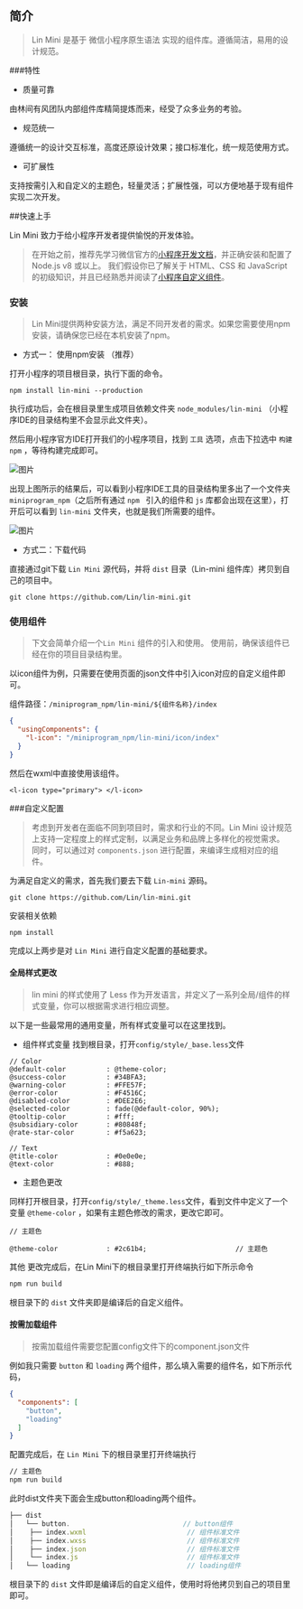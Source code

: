 
## 简介
> Lin Mini 是基于 微信小程序原生语法 实现的组件库。遵循简洁，易用的设计规范。


###特性

 - 质量可靠

由林间有风团队内部组件库精简提炼而来，经受了众多业务的考验。

 - 规范统一

遵循统一的设计交互标准，高度还原设计效果；接口标准化，统一规范使用方式。

 - 可扩展性

支持按需引入和自定义的主题色，轻量灵活；扩展性强，可以方便地基于现有组件实现二次开发。

##快速上手

Lin Mini 致力于给小程序开发者提供愉悦的开发体验。
> 在开始之前，推荐先学习微信官方的[小程序开发文档][1]，并正确安装和配置了 Node.js v8 或以上。 我们假设你已了解关于 HTML、CSS 和 JavaScript 的初级知识，并且已经熟悉并阅读了[小程序自定义组件][3]。

### 安装

> Lin Mini提供两种安装方法，满足不同开发者的需求。如果您需要使用npm安装，请确保您已经在本机安装了npm。

 - 方式一： 使用npm安装 （推荐）

打开小程序的项目根目录，执行下面的命令。

```base
npm install lin-mini --production

```

执行成功后，会在根目录里生成项目依赖文件夹 `node_modules/lin-mini` （小程序IDE的目录结构里不会显示此文件夹）。

然后用小程序官方IDE打开我们的小程序项目，找到 `工具` 选项，点击下拉选中 `构建npm` ，等待构建完成即可。

![图片](http://imglf6.nosdn0.126.net/img/YUdIR2E3ME5weEZEa3ErKzdJRGVNckFIWUZrS0ZKeWNOUnpxSXh5MlRKQU9Jakh6WnRXenVRPT0.png?imageView&thumbnail=500x0&quality=96&stripmeta=0)

出现上图所示的结果后，可以看到小程序IDE工具的目录结构里多出了一个文件夹 `miniprogram_npm`（之后所有通过 `npm ` 引入的组件和 `js` 库都会出现在这里），打开后可以看到 `lin-mini` 文件夹，也就是我们所需要的组件。

![图片](http://imglf6.nosdn0.126.net/img/YUdIR2E3ME5weEZEa3ErKzdJRGVNcFNXVnd6dGFDeWtVK3VudkwzUnBWbUpoYTM3V3FsNlFRPT0.png?imageView&thumbnail=500x0&quality=96&stripmeta=0)


 - 方式二：下载代码

直接通过git下载  `Lin Mini`  源代码，并将 `dist` 目录（Lin-mini 组件库）拷贝到自己的项目中。


```base
git clone https://github.com/Lin/lin-mini.git

```
### 使用组件
> 下文会简单介绍一个`Lin Mini` 组件的引入和使用。
使用前，确保该组件已经在你的项目目录结构里。

以icon组件为例，只需要在使用页面的json文件中引入icon对应的自定义组件即可。

组件路径：`/miniprogram_npm/lin-mini/${组件名称}/index`
```json
{
  "usingComponents": {
    "l-icon": "/miniprogram_npm/lin-mini/icon/index"
  }
}

```


然后在wxml中直接使用该组件。
```wxml
<l-icon type="primary"> </l-icon>
```

###自定义配置


> 考虑到开发者在面临不同到项目时，需求和行业的不同。Lin Mini 设计规范上支持一定程度上的样式定制，以满足业务和品牌上多样化的视觉需求。
同时，可以通过对 `components.json` 进行配置，来编译生成相对应的组件。

为满足自定义的需求，首先我们要去下载 `Lin-mini` 源码。

```base
git clone https://github.com/Lin/lin-mini.git

```
安装相关依赖

```base
npm install

```

完成以上两步是对 `Lin Mini` 进行自定义配置的基础要求。

#### 全局样式更改
> lin mini 的样式使用了 Less 作为开发语言，并定义了一系列全局/组件的样式变量，你可以根据需求进行相应调整。


以下是一些最常用的通用变量，所有样式变量可以在这里找到。

 - 组件样式变量
找到根目录，打开`config/style/_base.less`文件

```less
// Color 
@default-color          : @theme-color;
@success-color          : #34BFA3;
@warning-color          : #FFE57F;
@error-color            : #F4516C;
@disabled-color         : #DEE2E6;
@selected-color         : fade(@default-color, 90%);
@tooltip-color          : #fff;
@subsidiary-color       : #80848f;
@rate-star-color        : #f5a623;

// Text
@title-color            : #0e0e0e;
@text-color             : #888;

```
 
- 主题色更改

同样打开根目录，打开`config/style/_theme.less`文件，看到文件中定义了一个变量 `@theme-color` ，如果有主题色修改的需求，更改它即可。
```less
// 主题色

@theme-color            : #2c61b4;                      // 主题色

```

其他
更改完成后，在Lin Mini下的根目录里打开终端执行如下所示命令

```bash
npm run build
```

根目录下的 `dist` 文件夹即是编译后的自定义组件。

#### 按需加载组件

> 按需加载组件需要您配置config文件下的component.json文件

例如我只需要 `button` 和 `loading` 两个组件，那么填入需要的组件名，如下所示代码，

```json
{
  "components": [
    "button",
    "loading"
  ]
}
```

配置完成后，在 `Lin Mini` 下的根目录里打开终端执行

```bash
// 主题色
npm run build
```
此时dist文件夹下面会生成button和loading两个组件。

```js
├── dist
│   └── button.                            // button组件
│    ├── index.wxml                         // 组件标准文件
│    ├── index.wxss                         // 组件标准文件
│    ├── index.json                         // 组件标准文件
│    └── index.js                           // 组件标准文件
│   └── loading                             // loading组件
```
根目录下的 `dist` 文件即是编译后的自定义组件，使用时将他拷贝到自己的项目里即可。


  [1]: https://developers.weixin.qq.com/miniprogram/dev/index.html?t=18101612
  [2]: http://es6.ruanyifeng.com/
  [3]: https://developers.weixin.qq.com/miniprogram/dev/framework/custom-component/